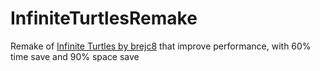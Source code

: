 # InfiniteTurtlesRemake

Remake of [Infinite Turtles by brejc8](https://store.steampowered.com/app/1952740) that improve performance, with 60% time save and 90% space save
